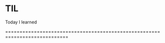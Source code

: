 # TIL

Today I learned

============================================================================
